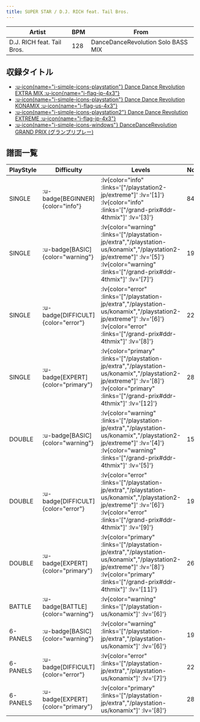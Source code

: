 ```yaml
---
title: SUPER STAR / D.J. RICH feat. Tail Bros.
---
```


|Artist|BPM|From|
|------|---|----|
|D.J. RICH feat. Tail Bros.|128|DanceDanceRevolution Solo BASS MIX|

## 収録タイトル

- [ :u-icon{name="i-simple-icons-playstation"} Dance Dance Revolution EXTRA MIX :u-icon{name="i-flag-jp-4x3"} ](/playstation-jp/extra)
- [ :u-icon{name="i-simple-icons-playstation"} Dance Dance Revolution KONAMIX :u-icon{name="i-flag-us-4x3"} ](/playstation-us/konamix)
- [ :u-icon{name="i-simple-icons-playstation2"} Dance Dance Revolution EXTREME :u-icon{name="i-flag-jp-4x3"} ](/playstation2-jp/extreme)
- [ :u-icon{name="i-simple-icons-windows"} DanceDanceRevolution GRAND PRIX (グランプリプレー)](/grand-prix#ddr-4thmix)

## 譜面一覧

|PlayStyle|Difficulty|Levels|Notes|Movie|
|---------|----------|------|-----|-----|
|SINGLE| :u-badge[BEGINNER]{color="info"} | :lv{color="info" :links='["/playstation2-jp/extreme"]' :lv='[1]'}  :lv{color="info" :links='["/grand-prix#ddr-4thmix"]' :lv='[3]'} |84/0||
|SINGLE| :u-badge[BASIC]{color="warning"} | :lv{color="warning" :links='["/playstation-jp/extra","/playstation-us/konamix","/playstation2-jp/extreme"]' :lv='[5]'}  :lv{color="warning" :links='["/grand-prix#ddr-4thmix"]' :lv='[7]'} |195/0||
|SINGLE| :u-badge[DIFFICULT]{color="error"} | :lv{color="error" :links='["/playstation-jp/extra","/playstation-us/konamix","/playstation2-jp/extreme"]' :lv='[6]'}  :lv{color="error" :links='["/grand-prix#ddr-4thmix"]' :lv='[8]'} |229/0||
|SINGLE| :u-badge[EXPERT]{color="primary"} | :lv{color="primary" :links='["/playstation-jp/extra","/playstation-us/konamix","/playstation2-jp/extreme"]' :lv='[8]'}  :lv{color="primary" :links='["/grand-prix#ddr-4thmix"]' :lv='[12]'} |289/0||
|DOUBLE| :u-badge[BASIC]{color="warning"} | :lv{color="warning" :links='["/playstation-jp/extra","/playstation-us/konamix","/playstation2-jp/extreme"]' :lv='[4]'}  :lv{color="warning" :links='["/grand-prix#ddr-4thmix"]' :lv='[5]'} |157/0||
|DOUBLE| :u-badge[DIFFICULT]{color="error"} | :lv{color="error" :links='["/playstation-jp/extra","/playstation-us/konamix","/playstation2-jp/extreme"]' :lv='[6]'}  :lv{color="error" :links='["/grand-prix#ddr-4thmix"]' :lv='[9]'} |195/0||
|DOUBLE| :u-badge[EXPERT]{color="primary"} | :lv{color="primary" :links='["/playstation-jp/extra","/playstation-us/konamix","/playstation2-jp/extreme"]' :lv='[8]'}  :lv{color="primary" :links='["/grand-prix#ddr-4thmix"]' :lv='[11]'} |262/0||
|BATTLE| :u-badge[BATTLE]{color="warning"} | :lv{color="warning" :links='["/playstation-us/konamix"]' :lv='[6]'} |||
|6-PANELS| :u-badge[BASIC]{color="warning"} | :lv{color="warning" :links='["/playstation-jp/extra","/playstation-us/konamix"]' :lv='[6]'} |195/0||
|6-PANELS| :u-badge[DIFFICULT]{color="error"} | :lv{color="error" :links='["/playstation-jp/extra","/playstation-us/konamix"]' :lv='[7]'} |229/0||
|6-PANELS| :u-badge[EXPERT]{color="primary"} | :lv{color="primary" :links='["/playstation-jp/extra","/playstation-us/konamix"]' :lv='[8]'} |289/0||
